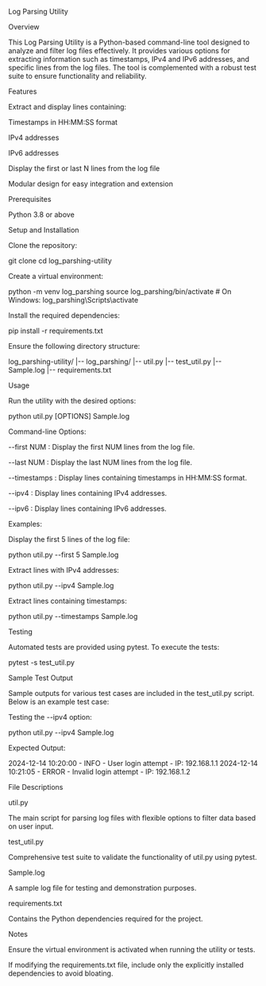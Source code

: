 Log Parsing Utility

Overview

This Log Parsing Utility is a Python-based command-line tool designed to analyze and filter log files effectively. It provides various options for extracting information such as timestamps, IPv4 and IPv6 addresses, and specific lines from the log files. The tool is complemented with a robust test suite to ensure functionality and reliability.

Features

Extract and display lines containing:

Timestamps in HH:MM:SS format

IPv4 addresses

IPv6 addresses

Display the first or last N lines from the log file

Modular design for easy integration and extension

Prerequisites

Python 3.8 or above

Setup and Installation

Clone the repository:

git clone <repository-url>
cd log_parshing-utility

Create a virtual environment:

python -m venv log_parshing
source log_parshing/bin/activate  # On Windows: log_parshing\Scripts\activate

Install the required dependencies:

pip install -r requirements.txt

Ensure the following directory structure:

log_parshing-utility/
|-- log_parshing/
    |-- util.py
    |-- test_util.py
    |-- Sample.log
    |-- requirements.txt

Usage

Run the utility with the desired options:

python util.py [OPTIONS] Sample.log

Command-line Options:

--first NUM     : Display the first NUM lines from the log file.

--last NUM      : Display the last NUM lines from the log file.

--timestamps    : Display lines containing timestamps in HH:MM:SS format.

--ipv4          : Display lines containing IPv4 addresses.

--ipv6          : Display lines containing IPv6 addresses.

Examples:

Display the first 5 lines of the log file:

python util.py --first 5 Sample.log

Extract lines with IPv4 addresses:

python util.py --ipv4 Sample.log

Extract lines containing timestamps:

python util.py --timestamps Sample.log

Testing

Automated tests are provided using pytest. To execute the tests:

pytest -s test_util.py

Sample Test Output

Sample outputs for various test cases are included in the test_util.py script. Below is an example test case:

Testing the --ipv4 option:

python util.py --ipv4 Sample.log

Expected Output:

2024-12-14 10:20:00 - INFO - User login attempt - IP: 192.168.1.1
2024-12-14 10:21:05 - ERROR - Invalid login attempt - IP: 192.168.1.2

File Descriptions

util.py

The main script for parsing log files with flexible options to filter data based on user input.

test_util.py

Comprehensive test suite to validate the functionality of util.py using pytest.

Sample.log

A sample log file for testing and demonstration purposes.

requirements.txt

Contains the Python dependencies required for the project.

Notes

Ensure the virtual environment is activated when running the utility or tests.

If modifying the requirements.txt file, include only the explicitly installed dependencies to avoid bloating.